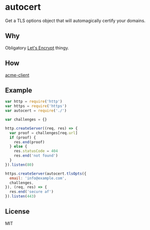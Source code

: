 # autocert
Get a TLS options object that will automagically certify your domains.

## Why
Obligatory [Let's Encrypt](https://letsencrypt.org/) thingy.

## How
[acme-client](https://github.com/publishlab/node-acme-client)

## Example
```javascript
var http = require('http')
var https = require('https')
var autocert = require('./')

var challenges = {}

http.createServer((req, res) => {
  var proof = challenges[req.url]
  if (proof) {
    res.end(proof)
  } else {
    res.statusCode = 404
    res.end('not found')
  }
}).listen(80)

https.createServer(autocert.tlsOpts({
  email: 'info@example.com',
  challenges,
}), (req, res) => {
  res.end('secure af')
}).listen(443)
```

## License
MIT
